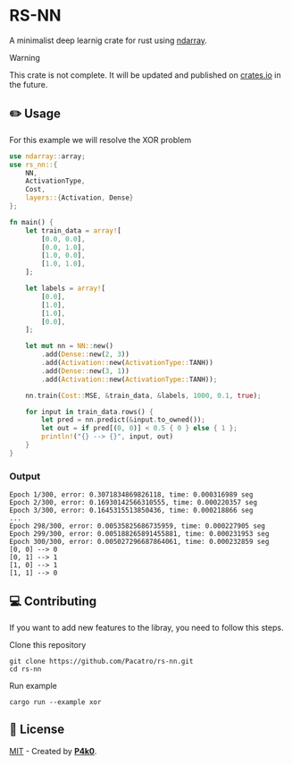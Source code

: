 # RS-NN

A minimalist deep learnig crate for rust using [ndarray](https://docs.rs/ndarray/latest/ndarray/).

> [!WARNING]
> This crate is not complete. It will be updated and published on [crates.io](https://crates.io/) in the future.

## ✏️ Usage

For this example we will resolve the XOR problem

```rust
use ndarray::array;
use rs_nn::{
    NN,
    ActivationType,
    Cost,
    layers::{Activation, Dense}
};

fn main() {
    let train_data = array![
        [0.0, 0.0],
        [0.0, 1.0],
        [1.0, 0.0],
        [1.0, 1.0],
    ];

    let labels = array![
        [0.0],
        [1.0],
        [1.0],
        [0.0],
    ];

    let mut nn = NN::new()
        .add(Dense::new(2, 3))
        .add(Activation::new(ActivationType::TANH))
        .add(Dense::new(3, 1))
        .add(Activation::new(ActivationType::TANH));

    nn.train(Cost::MSE, &train_data, &labels, 1000, 0.1, true);

    for input in train_data.rows() {
        let pred = nn.predict(&input.to_owned());
        let out = if pred[(0, 0)] < 0.5 { 0 } else { 1 };
        println!("{} --> {}", input, out)
    }
}
```

### Output

```terminal
Epoch 1/300, error: 0.3071834869826118, time: 0.000316989 seg
Epoch 2/300, error: 0.16930142566310555, time: 0.000220357 seg
Epoch 3/300, error: 0.1645315513850436, time: 0.000218866 seg
...
Epoch 298/300, error: 0.00535825686735959, time: 0.000227905 seg
Epoch 299/300, error: 0.005188265891455881, time: 0.000231953 seg
Epoch 300/300, error: 0.005027296687864061, time: 0.000232859 seg
[0, 0] --> 0
[0, 1] --> 1
[1, 0] --> 1
[1, 1] --> 0
```

<!-- ## 📖 Add the library to your project

You can add the crate with `cargo add`

```terminal
cargo add rs_nn
```

Alternatively, you can manually add it to your project's Cargo.toml like this:

```toml
[dependencies]
rs_nn = "*" # Change the `*` to the current version
``` -->

## 💻 Contributing

If you want to add new features to the libray, you need to follow this steps.

Clone this repository

```terminal
git clone https://github.com/Pacatro/rs-nn.git
cd rs-nn
```

Run example

```terminal
cargo run --example xor
```

## 🔑 License

[MIT](https://opensource.org/license/mit/) - Created by [**P4k0**](https://github.com/Pacatro).
